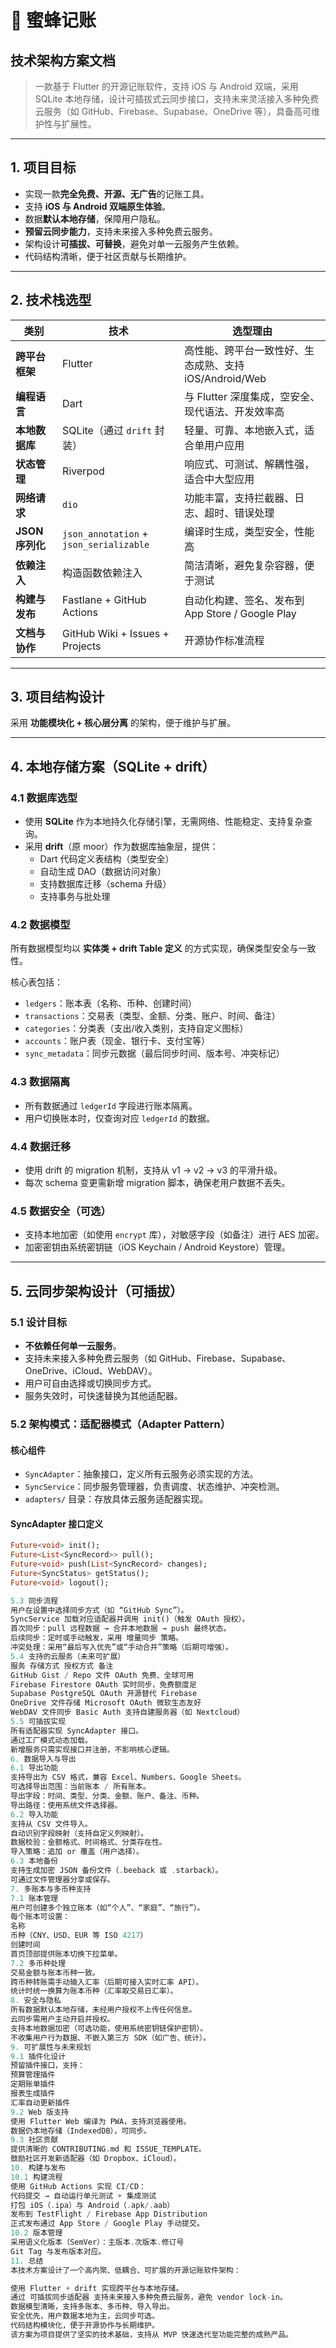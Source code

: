 # 🐝 蜜蜂记账

## 技术架构方案文档

> 一款基于 Flutter 的开源记账软件，支持 iOS 与 Android 双端，采用 SQLite 本地存储，设计可插拔式云同步接口，支持未来灵活接入多种免费云服务（如 GitHub、Firebase、Supabase、OneDrive 等），具备高可维护性与扩展性。

---

## 1. 项目目标

- 实现一款**完全免费、开源、无广告**的记账工具。
- 支持 **iOS 与 Android 双端原生体验**。
- 数据**默认本地存储**，保障用户隐私。
- **预留云同步能力**，支持未来接入多种免费云服务。
- 架构设计**可插拔、可替换**，避免对单一云服务产生依赖。
- 代码结构清晰，便于社区贡献与长期维护。

---

## 2. 技术栈选型

| 类别 | 技术 | 选型理由 |
|------|------|----------|
| **跨平台框架** | Flutter | 高性能、跨平台一致性好、生态成熟、支持 iOS/Android/Web |
| **编程语言** | Dart | 与 Flutter 深度集成，空安全、现代语法、开发效率高 |
| **本地数据库** | SQLite（通过 `drift` 封装） | 轻量、可靠、本地嵌入式，适合单用户应用 |
| **状态管理** | Riverpod | 响应式、可测试、解耦性强，适合中大型应用 |
| **网络请求** | `dio` | 功能丰富，支持拦截器、日志、超时、错误处理 |
| **JSON 序列化** | `json_annotation` + `json_serializable` | 编译时生成，类型安全，性能高 |
| **依赖注入** | 构造函数依赖注入 | 简洁清晰，避免复杂容器，便于测试 |
| **构建与发布** | Fastlane + GitHub Actions | 自动化构建、签名、发布到 App Store / Google Play |
| **文档与协作** | GitHub Wiki + Issues + Projects | 开源协作标准流程 |

---

## 3. 项目结构设计

采用 **功能模块化 + 核心层分离** 的架构，便于维护与扩展。

---

## 4. 本地存储方案（SQLite + drift）

### 4.1 数据库选型

- 使用 **SQLite** 作为本地持久化存储引擎，无需网络、性能稳定、支持复杂查询。
- 采用 **drift**（原 moor）作为数据库抽象层，提供：
  - Dart 代码定义表结构（类型安全）
  - 自动生成 DAO（数据访问对象）
  - 支持数据库迁移（schema 升级）
  - 支持事务与批处理

### 4.2 数据模型

所有数据模型均以 **实体类 + drift Table 定义** 的方式实现，确保类型安全与一致性。

核心表包括：

- `ledgers`：账本表（名称、币种、创建时间）
- `transactions`：交易表（类型、金额、分类、账户、时间、备注）
- `categories`：分类表（支出/收入类别，支持自定义图标）
- `accounts`：账户表（现金、银行卡、支付宝等）
- `sync_metadata`：同步元数据（最后同步时间、版本号、冲突标记）

### 4.3 数据隔离

- 所有数据通过 `ledgerId` 字段进行账本隔离。
- 用户切换账本时，仅查询对应 `ledgerId` 的数据。

### 4.4 数据迁移

- 使用 drift 的 migration 机制，支持从 v1 → v2 → v3 的平滑升级。
- 每次 schema 变更需新增 migration 脚本，确保老用户数据不丢失。

### 4.5 数据安全（可选）

- 支持本地加密（如使用 `encrypt` 库），对敏感字段（如备注）进行 AES 加密。
- 加密密钥由系统密钥链（iOS Keychain / Android Keystore）管理。

---

## 5. 云同步架构设计（可插拔）

### 5.1 设计目标

- **不依赖任何单一云服务**。
- 支持未来接入多种免费云服务（如 GitHub、Firebase、Supabase、OneDrive、iCloud、WebDAV）。
- 用户可自由选择或切换同步方式。
- 服务失效时，可快速替换为其他适配器。

### 5.2 架构模式：适配器模式（Adapter Pattern）

#### 核心组件

- `SyncAdapter`：抽象接口，定义所有云服务必须实现的方法。
- `SyncService`：同步服务管理器，负责调度、状态维护、冲突检测。
- `adapters/` 目录：存放具体云服务适配器实现。

#### SyncAdapter 接口定义

```dart
Future<void> init();
Future<List<SyncRecord>> pull();
Future<void> push(List<SyncRecord> changes);
Future<SyncStatus> getStatus();
Future<void> logout();

5.3 同步流程
用户在设置中选择同步方式（如 “GitHub Sync”）。
SyncService 加载对应适配器并调用 init()（触发 OAuth 授权）。
首次同步：pull 远程数据 → 合并本地数据 → push 最终状态。
后续同步：定时或手动触发，采用 增量同步 策略。
冲突处理：采用“最后写入优先”或“手动合并”策略（后期可增强）。
5.4 支持的云服务（未来可扩展）
服务 存储方式 授权方式 备注
GitHub Gist / Repo 文件 OAuth 免费、全球可用
Firebase Firestore OAuth 实时同步，免费额度足
Supabase PostgreSQL OAuth 开源替代 Firebase
OneDrive 文件存储 Microsoft OAuth 微软生态友好
WebDAV 文件同步 Basic Auth 支持自建服务器（如 Nextcloud）
5.5 可插拔实现
所有适配器实现 SyncAdapter 接口。
通过工厂模式动态加载。
新增服务只需实现接口并注册，不影响核心逻辑。
6. 数据导入与导出
6.1 导出功能
支持导出为 CSV 格式，兼容 Excel、Numbers、Google Sheets。
可选择导出范围：当前账本 / 所有账本。
导出字段：时间、类型、分类、金额、账户、备注、币种。
导出路径：使用系统文件选择器。
6.2 导入功能
支持从 CSV 文件导入。
自动识别字段映射（支持自定义列映射）。
数据校验：金额格式、时间格式、分类存在性。
导入策略：追加 or 覆盖（用户选择）。
6.3 本地备份
支持生成加密 JSON 备份文件（.beeback 或 .starback）。
可通过文件管理器分享或保存。
7. 多账本与多币种支持
7.1 账本管理
用户可创建多个独立账本（如“个人”、“家庭”、“旅行”）。
每个账本可设置：
名称
币种（CNY、USD、EUR 等 ISO 4217）
创建时间
首页顶部提供账本切换下拉菜单。
7.2 多币种处理
交易金额与账本币种一致。
跨币种转账需手动输入汇率（后期可接入实时汇率 API）。
统计时统一换算为账本币种（汇率取交易日汇率）。
8. 安全与隐私
所有数据默认本地存储，未经用户授权不上传任何信息。
云同步需用户主动开启并授权。
支持本地数据加密（可选功能，使用系统密钥链保护密钥）。
不收集用户行为数据、不嵌入第三方 SDK（如广告、统计）。
9. 可扩展性与未来规划
9.1 插件化设计
预留插件接口，支持：
预算管理插件
定期账单插件
报表生成插件
汇率自动更新插件
9.2 Web 版支持
使用 Flutter Web 编译为 PWA，支持浏览器使用。
数据仍本地存储（IndexedDB），可同步。
9.3 社区贡献
提供清晰的 CONTRIBUTING.md 和 ISSUE_TEMPLATE。
鼓励社区开发新适配器（如 Dropbox、iCloud）。
10. 构建与发布
10.1 构建流程
使用 GitHub Actions 实现 CI/CD：
代码提交 → 自动运行单元测试 + 集成测试
打包 iOS（.ipa）与 Android（.apk/.aab）
发布到 TestFlight / Firebase App Distribution
正式发布通过 App Store / Google Play 手动提交。
10.2 版本管理
采用语义化版本（SemVer）：主版本.次版本.修订号
Git Tag 与发布版本对应。
11. 总结
本技术方案设计了一个高内聚、低耦合、可扩展的开源记账软件架构：

使用 Flutter + drift 实现跨平台与本地存储。
通过 可插拔同步适配器 支持未来接入多种免费云服务，避免 vendor lock-in。
数据模型清晰，支持多账本、多币种、导入导出。
安全优先，用户数据本地为主，云同步可选。
代码结构模块化，便于开源协作与长期维护。
该方案为项目提供了坚实的技术基础，支持从 MVP 快速迭代至功能完整的成熟产品。
